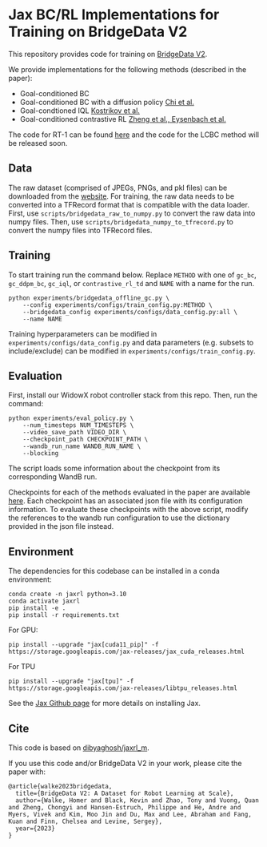 # Jax BC/RL Implementations for Training on BridgeData V2

This repository provides code for training on [BridgeData V2](https://rail-berkeley.github.io/bridgedata/).

We provide implementations for the following methods (described in the paper):

- Goal-conditioned BC
- Goal-conditioned BC with a diffusion policy [Chi et al.](https://diffusion-policy.cs.columbia.edu/)
- Goal-condtioned IQL [Kostrikov et al.](https://arxiv.org/abs/2110.06169)
- Goal-conditioned contrastive RL [Zheng et al., Eysenbach et al.](https://chongyi-zheng.github.io/stable_contrastive_rl/)

The code for RT-1 can be found [here](https://github.com/google-research/robotics_transformer) and the code for the LCBC method will be released soon. 

## Data 

The raw dataset (comprised of JPEGs, PNGs, and pkl files) can be downloaded from the [website](https://rail-berkeley.github.io/bridgedata/). For training, the raw data needs to be converted into a TFRecord format that is compatible with the data loader. First, use `scripts/bridgedata_raw_to_numpy.py` to convert the raw data into numpy files. Then, use `scripts/bridgedata_numpy_to_tfrecord.py` to convert the numpy files into TFRecord files. 

## Training

To start training run the command below. Replace `METHOD` with one of `gc_bc`, `gc_ddpm_bc`, `gc_iql`, or `contrastive_rl_td` and `NAME` with a name for the run. 

```
python experiments/bridgedata_offline_gc.py \
    --config experiments/configs/train_config.py:METHOD \
    --bridgedata_config experiments/configs/data_config.py:all \
    --name NAME
```

Training hyperparameters can be modified in `experiments/configs/data_config.py` and data parameters (e.g. subsets to include/exclude) can be modified in `experiments/configs/train_config.py`. 

## Evaluation

First, install our WidowX robot controller stack from this repo. Then, run the command:

```
python experiments/eval_policy.py \
    --num_timesteps NUM_TIMESTEPS \
    --video_save_path VIDEO_DIR \
    --checkpoint_path CHECKPOINT_PATH \
    --wandb_run_name WANDB_RUN_NAME \
    --blocking
```

The script loads some information about the checkpoint from its corresponding WandB run.

Checkpoints for each of the methods evaluated in the paper are available [here](https://rail.eecs.berkeley.edu/datasets/bridge_release/checkpoints/). Each checkpoint has an associated json file with its configuration information. To evaluate these checkpoints with the above script, modify the references to the wandb run configuration to use the dictionary provided in the json file instead.

## Environment

The dependencies for this codebase can be installed in a conda environment:

```
conda create -n jaxrl python=3.10
conda activate jaxrl
pip install -e . 
pip install -r requirements.txt
```
For GPU:
```
pip install --upgrade "jax[cuda11_pip]" -f https://storage.googleapis.com/jax-releases/jax_cuda_releases.html
```

For TPU
```
pip install --upgrade "jax[tpu]" -f https://storage.googleapis.com/jax-releases/libtpu_releases.html
```
See the [Jax Github page](https://github.com/google/jax) for more details on installing Jax. 

## Cite

This code is based on [dibyaghosh/jaxrl_m](https://github.com/dibyaghosh/jaxrl_m).

If you use this code and/or BridgeData V2 in your work, please cite the paper with:

```
@article{walke2023bridgedata,
  title={BridgeData V2: A Dataset for Robot Learning at Scale},
  author={Walke, Homer and Black, Kevin and Zhao, Tony and Vuong, Quan and Zheng, Chongyi and Hansen-Estruch, Philippe and He, Andre and Myers, Vivek and Kim, Moo Jin and Du, Max and Lee, Abraham and Fang, Kuan and Finn, Chelsea and Levine, Sergey},
  year={2023}
}
```
